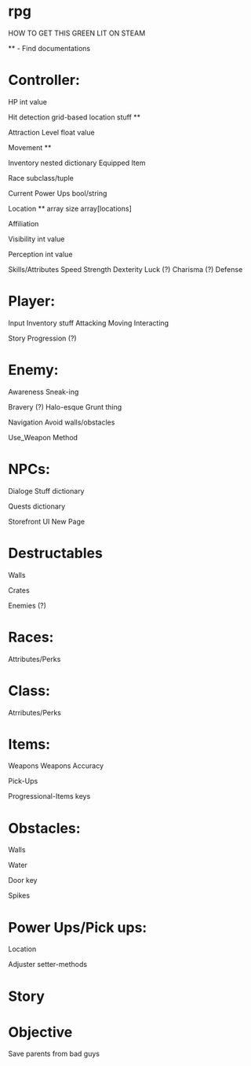 # rpg
HOW TO GET THIS GREEN LIT ON STEAM 

** - Find documentations

# Controller: 

HP 
 int value

Hit detection 
 grid-based location stuff **

Attraction Level 
 float value
 
Movement **

Inventory
 nested dictionary
 Equipped Item
 
Race
 subclass/tuple
 
Current Power Ups
 bool/string

Location **
 array
 size
  array[locations]
 
Affiliation
 
Visibility
 int value

Perception
 int value
 
Skills/Attributes
 Speed
 Strength
 Dexterity
 Luck (?)
 Charisma (?)
 Defense
 
 
 
# Player: 
 Input
  Inventory stuff
  Attacking
  Moving
  Interacting 
 
 Story Progression (?)
 
 

# Enemy: 
 Awareness
  Sneak-ing
  
 Bravery (?)
  Halo-esque Grunt thing
  
 Navigation
  Avoid walls/obstacles
  
 Use_Weapon Method
 
 
 

# NPCs: 

 Dialoge Stuff
  dictionary
  
 Quests
  dictionary
  
 Storefront UI
  New Page
  
 
# Destructables
 Walls
 
 Crates
 
 Enemies (?)

# Races: 
 Attributes/Perks
 
# Class:
 Atrributes/Perks
 

# Items: 
 Weapons
  Weapons
  Accuracy
  
 Pick-Ups
 
 Progressional-Items
  keys
    
 

# Obstacles:  
 Walls
 
 Water
 
 Door
  key
  
 Spikes
 
 
 

# Power Ups/Pick ups: 
 Location
 
 Adjuster
  setter-methods
 

# Story 

# Objective 

  Save parents from bad guys 

 

 
